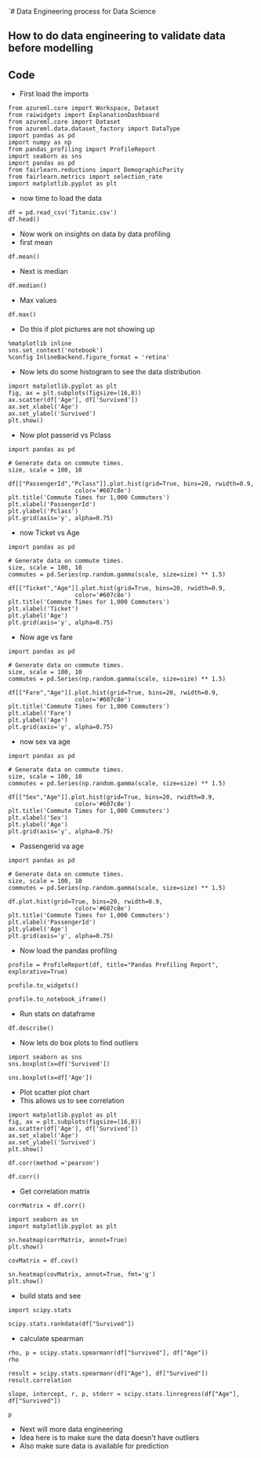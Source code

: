 `# Data Engineering process for Data Science

## How to do data engineering to validate data before modelling

## Code

- First load the imports

```
from azureml.core import Workspace, Dataset
from raiwidgets import ExplanationDashboard
from azureml.core import Dataset
from azureml.data.dataset_factory import DataType
import pandas as pd
import numpy as np
from pandas_profiling import ProfileReport
import seaborn as sns
import pandas as pd
from fairlearn.reductions import DemographicParity
from fairlearn.metrics import selection_rate
import matplotlib.pyplot as plt
```

- now time to load the data 

```
df = pd.read_csv('Titanic.csv')
df.head()
```

- Now work on insights on data by data profiling
- first mean

```
df.mean()
```

- Next is median

```
df.median()
```

- Max values

```
df.max()
```

- Do this if plot pictures are not showing up

```
%matplotlib inline
sns.set_context('notebook')
%config InlineBackend.figure_format = 'retina'
```

- Now lets do some histogram to see the data distribution

```
import matplotlib.pyplot as plt
fig, ax = plt.subplots(figsize=(16,8))
ax.scatter(df['Age'], df['Survived'])
ax.set_xlabel('Age')
ax.set_ylabel('Survived')
plt.show()
```

- Now plot passerid vs Pclass

```
import pandas as pd

# Generate data on commute times.
size, scale = 100, 10

df[["PassengerId","Pclass"]].plot.hist(grid=True, bins=20, rwidth=0.9,
                   color='#607c8e')
plt.title('Commute Times for 1,000 Commuters')
plt.xlabel('PassengerId')
plt.ylabel('Pclass')
plt.grid(axis='y', alpha=0.75)
```

- now Ticket vs Age

```
import pandas as pd

# Generate data on commute times.
size, scale = 100, 10
commutes = pd.Series(np.random.gamma(scale, size=size) ** 1.5)

df[["Ticket","Age"]].plot.hist(grid=True, bins=20, rwidth=0.9,
                   color='#607c8e')
plt.title('Commute Times for 1,000 Commuters')
plt.xlabel('Ticket')
plt.ylabel('Age')
plt.grid(axis='y', alpha=0.75)
```

- Now age vs fare

```
import pandas as pd

# Generate data on commute times.
size, scale = 100, 10
commutes = pd.Series(np.random.gamma(scale, size=size) ** 1.5)

df[["Fare","Age"]].plot.hist(grid=True, bins=20, rwidth=0.9,
                   color='#607c8e')
plt.title('Commute Times for 1,000 Commuters')
plt.xlabel('Fare')
plt.ylabel('Age')
plt.grid(axis='y', alpha=0.75)
```

- now sex va age

```
import pandas as pd

# Generate data on commute times.
size, scale = 100, 10
commutes = pd.Series(np.random.gamma(scale, size=size) ** 1.5)

df[["Sex","Age"]].plot.hist(grid=True, bins=20, rwidth=0.9,
                   color='#607c8e')
plt.title('Commute Times for 1,000 Commuters')
plt.xlabel('Sex')
plt.ylabel('Age')
plt.grid(axis='y', alpha=0.75)
```

- Passengerid va age

```
import pandas as pd

# Generate data on commute times.
size, scale = 100, 10
commutes = pd.Series(np.random.gamma(scale, size=size) ** 1.5)

df.plot.hist(grid=True, bins=20, rwidth=0.9,
                   color='#607c8e')
plt.title('Commute Times for 1,000 Commuters')
plt.xlabel('PassengerId')
plt.ylabel('Age')
plt.grid(axis='y', alpha=0.75)
```

- Now load the pandas profiling

```
profile = ProfileReport(df, title="Pandas Profiling Report", explorative=True)
```

```
profile.to_widgets()
```

```
profile.to_notebook_iframe()
```

- Run stats on dataframe

```
df.describe()
```

- Now lets do box plots to find outliers

```
import seaborn as sns
sns.boxplot(x=df['Survived'])
```

```
sns.boxplot(x=df['Age'])
```

- Plot scatter plot chart
- This allows us to see correlation

```
import matplotlib.pyplot as plt
fig, ax = plt.subplots(figsize=(16,8))
ax.scatter(df['Age'], df['Survived'])
ax.set_xlabel('Age')
ax.set_ylabel('Survived')
plt.show()
```

```
df.corr(method ='pearson')
```

```
df.corr()
```

- Get correlation matrix

```
corrMatrix = df.corr()
```

```
import seaborn as sn
import matplotlib.pyplot as plt
```

```
sn.heatmap(corrMatrix, annot=True)
plt.show()
```

```
covMatrix = df.cov()
```

```
sn.heatmap(covMatrix, annot=True, fmt='g')
plt.show()
```

- build stats and see

```
import scipy.stats
```

```
scipy.stats.rankdata(df["Survived"])
```

- calculate spearman

```
rho, p = scipy.stats.spearmanr(df["Survived"], df["Age"])
rho
```

```
result = scipy.stats.spearmanr(df["Age"], df["Survived"])
result.correlation
```

```
slope, intercept, r, p, stderr = scipy.stats.linregress(df["Age"], df["Survived"])
```

```
p
```

- Next will more data engineering
- Idea here is to make sure the data doesn't have outliers
- Also make sure data is available for prediction